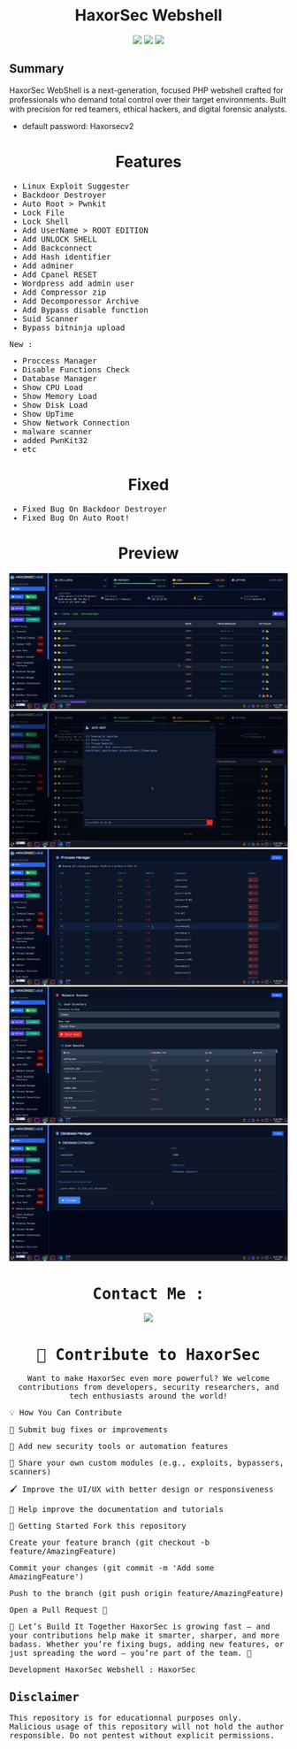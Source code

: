 <div align="center"><h1>HaxorSec Webshell</h1></div>
<p align="center">
	<img src="https://img.shields.io/badge/PHP-all-blue">
	<img src="https://img.shields.io/badge/LICENSE-MIT-lime">
	<img src="https://img.shields.io/badge/Version-1.2.1-darkred">
</p>

Summary
----------

HaxorSec WebShell is a next-generation, focused PHP webshell crafted for professionals who demand total control over their target environments. 
Built with precision for red teamers, ethical hackers, and digital forensic analysts.

* default password: Haxorsecv2
<div align="center"><h1>Features</h1></div>

<samp>

* Linux Exploit Suggester
* Backdoor Destroyer
* Auto Root > Pwnkit
* Lock File
* Lock Shell
* Add UserName > ROOT EDITION
* Add UNLOCK SHELL
* Add Backconnect
* Add Hash identifier
* Add adminer
* Add Cpanel RESET
* Wordpress add admin user
* Add Compressor zip
* Add Decomporessor Archive
* Add Bypass disable function
* Suid Scanner
* Bypass bitninja upload

New :
- Proccess Manager
- Disable Functions Check
- Database Manager
- Show CPU Load
- Show Memory Load
- Show Disk Load
- Show UpTime
- Show Network Connection
- malware scanner
- added PwnKit32
- etc


</samp>
  
<div align="center"><h1>Fixed</h1></div>

<samp>
  
* Fixed Bug On Backdoor Destroyer
* Fixed Bug On Auto Root!

</samp>

<div align="center"><h1>Preview</h1></div>

<samp>


<div align="center">
<img src="https://raw.githubusercontent.com/HaxorSecInfec/HaxorSecv2/refs/heads/main/haxorsec5.png">  
<img src="https://raw.githubusercontent.com/HaxorSecInfec/HaxorSecv2/refs/heads/main/haxorsec1.png"> 
<img src="https://raw.githubusercontent.com/HaxorSecInfec/HaxorSecv2/refs/heads/main/haxorsec2.png">  
<img src="https://raw.githubusercontent.com/HaxorSecInfec/HaxorSecv2/refs/heads/main/haxorsec3.png">  
<img src="https://raw.githubusercontent.com/HaxorSecInfec/HaxorSecv2/refs/heads/main/haxorsec4.png">  
</div>


<div align="center">
 <h1> Contact Me : </h1>
<a href="https://t.me/ntKiL22"><img src="https://img.shields.io/badge/Telegram-2CA5E0?style=for-the-badge&logo=telegram&logoColor=white" /></a>
</div>

<div align="center"><h1>🤝 Contribute to HaxorSec</h1></div> <p align="center"> Want to make HaxorSec even more powerful? We welcome contributions from developers, security researchers, and tech enthusiasts around the world! </p>

💡 How You Can Contribute

🔧 Submit bug fixes or improvements

🚀 Add new security tools or automation features

🧪 Share your own custom modules (e.g., exploits, bypassers, scanners)

🖌️ Improve the UI/UX with better design or responsiveness

📖 Help improve the documentation and tutorials

📜 Getting Started
Fork this repository

Create your feature branch (git checkout -b feature/AmazingFeature)

Commit your changes (git commit -m 'Add some AmazingFeature')

Push to the branch (git push origin feature/AmazingFeature)

Open a Pull Request 🚀

🙌 Let’s Build It Together
HaxorSec is growing fast – and your contributions help make it smarter, sharper, and more badass.
Whether you’re fixing bugs, adding new features, or just spreading the word – you’re part of the team. 🤘

Development HaxorSec Webshell : HaxorSec
</samp>

## Disclaimer

This repository is for educationnal purposes only.
Malicious usage of this repository will not hold the author responsible.
Do not pentest without explicit permissions.
